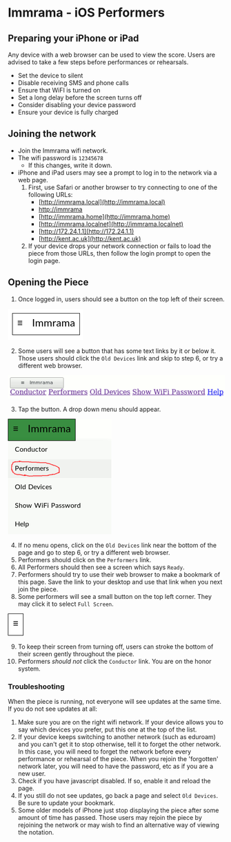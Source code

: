 # Immrama - iOS Performers

## Preparing your iPhone or iPad

Any device with a web browser can be used to view the score. Users
are advised to take a few steps before performances or rehearsals.

* Set the device to silent
* Disable receiving SMS and phone calls
* Ensure that WiFI is turned on
* Set a long delay before the screen turns off
* Consider disabling your device password
* Ensure your device is fully charged


## Joining the network

* Join the Immrama wifi network.
* The wifi password is `12345678`
    *   If this changes, write it down.
* iPhone and iPad users may see a prompt to log in to the network via a web page.
    1. First, use Safari or another browser to try connecting to one of the following URLs:
        *   [http://immrama.local](http://immrama.local)
        *   [http://immrama](http://immrama)
        *   [http://immrama.home](http://immrama.home)
        *   [http://immrama.localnet](http://immrama.localnet)
        *   [http://172.24.1.1](http://172.24.1.1)
        *   [http://kent.ac.uk](http://kent.ac.uk)
    2. If your device drops your network connection or fails to load the piece from those URLs, then follow the login prompt to open the login page.


## Opening the Piece

1. Once logged in, users should see a button on the top left of their screen.

  ![Button](./menu.png)

2. Some users will see a button that has some text links
    by it or below it. Those users should click the `Old Devices` link and skip to step 6, or try a different web browser.

  ![If you see this, click 'Old Devices'](./menu-glitch.png)

3. Tap the button. A drop down menu should appear.

  ![Dropdown menu](./dropdown.png)

4. If no menu opens, click on the `Old Devices` link near the bottom of the page and go to step 6, or try a different web browser.
5. Performers should click on the `Performers` link.
6. All Performers should then see a screen which says `Ready`.
7. Performers should try to use their web browser to make a bookmark of this page. Save the link to your desktop and use that link when you next join the piece.
8. Some performers will see a small button on the top left corner. They may click it to select `Full Screen`.

  ![Small button](./hamburger.png)

9. To keep their screen from turning off, users can stroke the bottom of their screen gently throughout the piece.
10. Performers _should not_ click the `Conductor` link. You are on the honor system.

### Troubleshooting

When the piece is running, not everyone will see updates at the same time. If you do not see updates at all:

1. Make sure you are on the right wifi network. If your device allows you to say which devices you prefer,
put this one at the top of the list.
2. If your device keeps switching to another network (such as eduroam) and you can't get it to stop otherwise, tell it to forget the other network. In this case, you will need to forget the network before every performance or
rehearsal of the piece. When you rejoin the 'forgotten' network later, you will need to have the
password, etc as if you are a new user.
3. Check if you have javascript disabled. If so, enable it and reload the page.
4. If you still do not see updates, go back a page and select `Old Devices`. Be sure to update your bookmark.
5. Some older models of iPhone just stop displaying the piece after some amount of time has passed. Those users may rejoin the piece by rejoining the network or may wish to find an alternative way of viewing the notation.
